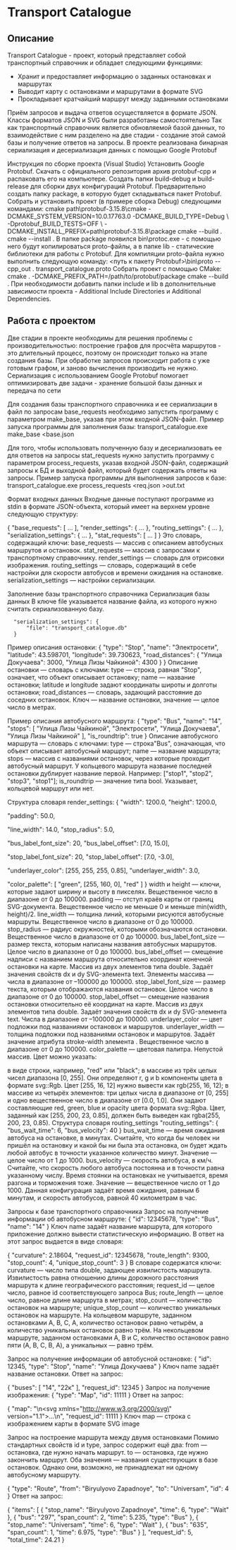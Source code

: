 # **Transport Catalogue**

## **Описание**

Transport Catalogue - проект, который представляет собой транспортный справочник и обладает следующими функциями:

* Хранит и предоставляет информацию о заданных остановках и маршрутах
* Выводит карту с остановками и маршрутами в формате SVG
* Прокладывает кратчайший маршрут между заданными остановками

Приём запросов и выдача ответов осуществляется в формате JSON. Классы форматов JSON и SVG были разработаны самостоятельно
Так как транспортный справочник является обновляемой базой данных, то взаимодействие с ним разделено на две стадии - создание этой самой базы и получение ответов на запросы. В проекте реализована бинарная сериализация и десериализация данных с помощью Google Protobuf

Инструкция по сборке проекта (Visual Studio)
Установить Google Protobuf. Скачать с официального репозитория архив protobuf-cpp и распаковать его на компьютере.
Создать папки build-debug и build-release для сборки двух конфигураций Protobuf. Предварительно создать папку package, в которую будет складываться пакет Protobuf.
Собрать и установить проект (в примере сборка Debug) следующими командами:
cmake path\protobuf-3.15.8\cmake -DCMAKE_SYSTEM_VERSION=10.0.17763.0 -DCMAKE_BUILD_TYPE=Debug \ -Dprotobuf_BUILD_TESTS=OFF 
\ -DCMAKE_INSTALL_PREFIX=path\protobuf-3.15.8\package
cmake --build .
cmake --install . 
В папке package появился bin\protoc.exe - с помощью него будут копилироваться proto-файлы, а в папке lib - статические библиотеки для работы с Protobuf.
Для компиляции proto-файла нужно выполнить следующую команду:
<путь к пакету Protobuf>\bin\proto --cpp_out . transport_catalogue.proto
Собрать проект с помощью CMake:
cmake . -DCMAKE_PREFIX_PATH=/path/to/protobuf/package
cmake --build .
При необходимости добавить папки include и lib в дополнительные зависимости проекта - Additional Include Directories и Additional Dependencies.

## **Работа с проектом**
Две стадии в проекте необходимы для решения проблемы с производительностью: построение графов для просчёта маршрутов - это длительный процесс, поэтому он происходит только на этапе создания базы. При обработке запросов происходит работа с уже готовым графом, и заново вычисления производить не нужно. Сериализация с использованием Google Protobuf помогает оптимизировать две задачи - хранение большой базы данных и передача по сети

Для создания базы транспортного справочника и ее сериализации в файл по запросам base_requests необходимо запустить программу с параметром make_base, указав при этом входной JSON-файл.
Пример запуска программы для заполнения базы:
transport_catalogue.exe make_base <base.json

Для того, чтобы использовать полученную базу и десериализовать ее для ответов на запросы stat_requests нужно запустить программу с параметром process_requests, указав входной JSON-файл, содержащий запросы к БД и выходной файл, который будет содержать ответы на запросы.
Пример запуска программы для выполнения запросов к базе:
transport_catalogue.exe process_requests <req.json >out.txt

Формат входных данных
Входные данные поступают программе из stdin в формате JSON-объекта, который имеет на верхнем уровне следующую структуру:

{
  "base_requests": [ ... ],
  "render_settings": { ... },
  "routing_settings": { ... },
  "serialization_settings": { ... },
  "stat_requests": [ ... ]
}
Это словарь, содержащий ключи:
base_requests — массив с описанием автобусных маршрутов и остановок.
stat_requests — массив с запросами к транспортному справочнику.
render_settings — словарь для отрисовки изображения.
routing_settings — словарь, содержащий в себе настройки для скорости автобусов и времени ожидания на остановке.
serialization_settings — настройки сериализации.

Заполнение базы транспортного справочника
Сериализация базы данных
В ключе file указывается название файла, из которого нужно считать сериализованную базу.

      "serialization_settings": {
          "file": "transport_catalogue.db"
      }
Пример описания остановки:
{
  "type": "Stop",
  "name": "Электросети",
  "latitude": 43.598701,
  "longitude": 39.730623,
  "road_distances": {
    "Улица Докучаева": 3000,
    "Улица Лизы Чайкиной": 4300
  }
} 
Описание остановки — словарь с ключами:
type — строка, равная "Stop", означает, что объект описывает остановку;
name — название остановки;
latitude и longitude задают координаты широты и долготы остановки;
road_distances — словарь, задающий расстояние до соседних остановок. Ключ — название остановки, значение — целое число в метрах.

Пример описания автобусного маршрута:
{
  "type": "Bus",
  "name": "14",
  "stops": [
    "Улица Лизы Чайкиной",
    "Электросети",
    "Улица Докучаева",
    "Улица Лизы Чайкиной"
  ],
  "is_roundtrip": true
} 
Описание автобусного маршрута — словарь с ключами:
type — строка"Bus", означающая, что объект описывает автобусный маршрут;
name — название маршрута;
stops — массив с названиями остановок, через которые проходит автобусный маршрут. У кольцевого маршрута название последней остановки дублирует название первой. Например: ["stop1", "stop2", "stop3", "stop1"];
is_roundtrip — значение типа bool. Указывает, кольцевой маршрут или нет.

Структура словаря render_settings:
{
  "width": 1200.0,
  "height": 1200.0,

  "padding": 50.0,

  "line_width": 14.0,
  "stop_radius": 5.0,

  "bus_label_font_size": 20,
  "bus_label_offset": [7.0, 15.0],

  "stop_label_font_size": 20,
  "stop_label_offset": [7.0, -3.0],

  "underlayer_color": [255, 255, 255, 0.85],
  "underlayer_width": 3.0,

  "color_palette": [
    "green",
    [255, 160, 0],
    "red"
  ]
} 
width и height — ключи, которые задают ширину и высоту в пикселях. Вещественное число в диапазоне от 0 до 100000.
padding — отступ краёв карты от границ SVG-документа. Вещественное число не меньше 0 и меньше min(width, height)/2.
line_width — толщина линий, которыми рисуются автобусные маршруты. Вещественное число в диапазоне от 0 до 100000.
stop_radius — радиус окружностей, которыми обозначаются остановки. Вещественное число в диапазоне от 0 до 100000.
bus_label_font_size — размер текста, которым написаны названия автобусных маршрутов. Целое число в диапазоне от 0 до 100000.
bus_label_offset — смещение надписи с названием маршрута относительно координат конечной остановки на карте. Массив из двух элементов типа double. Задаёт значения свойств dx и dy SVG-элемента text. Элементы массива — числа в диапазоне от –100000 до 100000.
stop_label_font_size — размер текста, которым отображаются названия остановок. Целое число в диапазоне от 0 до 100000.
stop_label_offset — смещение названия остановки относительно её координат на карте. Массив из двух элементов типа double. Задаёт значения свойств dx и dy SVG-элемента text. Числа в диапазоне от –100000 до 100000.
underlayer_color — цвет подложки под названиями остановок и маршрутов.
underlayer_width — толщина подложки под названиями остановок и маршрутов. Задаёт значение атрибута stroke-width элемента <text>. Вещественное число в диапазоне от 0 до 100000. color_palette — цветовая палитра. Непустой массив.
Цвет можно указать:

в виде строки, например, "red" или "black";
в массиве из трёх целых чисел диапазона [0, 255]. Они определяют r, g и b компоненты цвета в формате svg::Rgb. Цвет [255, 16, 12] нужно вывести как rgb(255, 16, 12);
в массиве из четырёх элементов: три целых числа в диапазоне от [0, 255] и одно вещественное число в диапазоне от [0.0, 1.0]. Они задают составляющие red, green, blue и opacity цвета формата svg::Rgba. Цвет, заданный как [255, 200, 23, 0.85], должен быть выведен как rgba(255, 200, 23, 0.85).
Структура словаря routing_settings
"routing_settings": {
      "bus_wait_time": 6,
      "bus_velocity": 40
} 
bus_wait_time — время ожидания автобуса на остановке, в минутах. Считайте, что когда бы человек ни пришёл на остановку и какой бы ни была эта остановка, он будет ждать любой автобус в точности указанное количество минут. Значение — целое число от 1 до 1000.
bus_velocity — скорость автобуса, в км/ч. Считайте, что скорость любого автобуса постоянна и в точности равна указанному числу. Время стоянки на остановках не учитывается, время разгона и торможения тоже. Значение — вещественное число от 1 до 1000.
Данная конфигурация задаёт время ожидания, равным 6 минутам, и скорость автобусов, равной 40 километрам в час.

Запросы к базе транспортного справочника
Запрос на получение информации об автобусном маршруте:
{
  "id": 12345678,
  "type": "Bus",
  "name": "14"
} 
Ключ name задаёт название маршрута, для которого приложение должно вывести статистическую информацию.
В ответ на этот запрос выдается в виде словаря:

{
  "curvature": 2.18604,
  "request_id": 12345678,
  "route_length": 9300,
  "stop_count": 4,
  "unique_stop_count": 3
} 
В словаре содержатся ключи: curvature — число типа double, задающее извилистость маршрута. Извилистость равна отношению длины дорожного расстояния маршрута к длине географического расстояния;
request_id — целое число, равное id соответствующего запроса Bus;
route_length — целое число, равное длине маршрута в метрах;
stop_count — количество остановок на маршруте;
unique_stop_count — количество уникальных остановок на маршруте.
На кольцевом маршруте, заданном остановками A, B, C, A, количество остановок равно четырём, а количество уникальных остановок равно трём.
На некольцевом маршруте, заданном остановками A, B и C, количество остановок равно пяти (A, B, C, B, A), а уникальных — равно трём.

Запрос на получение информации об автобусной остановке:
{
  "id": 12345,
  "type": "Stop",
  "name": "Улица Докучаева"
} 
Ключ name задаёт название остановки.
Ответ на запрос:

{
  "buses": [
      "14", "22к"
  ],
  "request_id": 12345
} 
Запрос на получение изображения:
{
  "type": "Map",
  "id": 11111
}
Ответ на запрос:

{
  "map": "<?xml version=\"1.0\" encoding=\"UTF-8\" ?>\n<svg xmlns=\"http://www.w3.org/2000/svg\" version=\"1.1\">...\n</svg>",
  "request_id": 11111
} 
Ключ map — строка с изображением карты в формате SVG image

Запрос на построение маршрута между двумя остановками
Помимо стандартных свойств id и type, запрос содержит ещё два:
from — остановка, где нужно начать маршрут.
to — остановка, где нужно закончить маршрут.
Оба значения — названия существующих в базе остановок. Однако они, возможно, не принадлежат ни одному автобусному маршруту.

{
      "type": "Route",
      "from": "Biryulyovo Zapadnoye",
      "to": "Universam",
      "id": 4
}
Ответ на запрос:

{
          "items": [
              {
                  "stop_name": "Biryulyovo Zapadnoye",
                  "time": 6,
                  "type": "Wait"
              },
              {
                  "bus": "297",
                  "span_count": 2,
                  "time": 5.235,
                  "type": "Bus"
              },
              {
                  "stop_name": "Universam",
                  "time": 6,
                  "type": "Wait"
              },
              {
                  "bus": "635",
                  "span_count": 1,
                  "time": 6.975,
                  "type": "Bus"
              }
          ],
          "request_id": 5,
          "total_time": 24.21
      }
